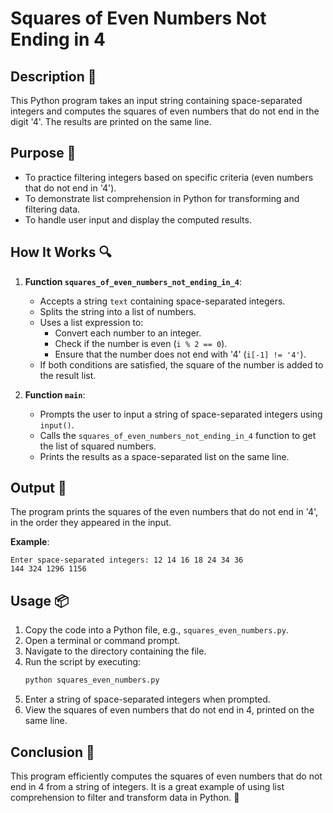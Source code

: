 # Squares of Even Numbers Not Ending in 4

## Description 📝

This Python program takes an input string containing space-separated integers and computes the squares of even numbers that do not end in the digit '4'.
The results are printed on the same line.

## Purpose 🎯

-   To practice filtering integers based on specific criteria (even numbers that do not end in '4').
-   To demonstrate list comprehension in Python for transforming and filtering data.
-   To handle user input and display the computed results.

## How It Works 🔍

1. **Function `squares_of_even_numbers_not_ending_in_4`**:

    - Accepts a string `text` containing space-separated integers.
    - Splits the string into a list of numbers.
    - Uses a list expression to:
        - Convert each number to an integer.
        - Check if the number is even (`i % 2 == 0`).
        - Ensure that the number does not end with '4' (`i[-1] != '4'`).
    - If both conditions are satisfied, the square of the number is added to the result list.

2. **Function `main`**:
    - Prompts the user to input a string of space-separated integers using `input()`.
    - Calls the `squares_of_even_numbers_not_ending_in_4` function to get the list of squared numbers.
    - Prints the results as a space-separated list on the same line.

## Output 📜

The program prints the squares of the even numbers that do not end in '4', in the order they appeared in the input.

**Example**:

```
Enter space-separated integers: 12 14 16 18 24 34 36
144 324 1296 1156
```

## Usage 📦

1. Copy the code into a Python file, e.g., `squares_even_numbers.py`.
2. Open a terminal or command prompt.
3. Navigate to the directory containing the file.
4. Run the script by executing:
    ```bash
    python squares_even_numbers.py
    ```
5. Enter a string of space-separated integers when prompted.
6. View the squares of even numbers that do not end in 4, printed on the same line.

## Conclusion 🚀

This program efficiently computes the squares of even numbers that do not end in 4 from a string of integers.
It is a great example of using list comprehension to filter and transform data in Python. 🎉
